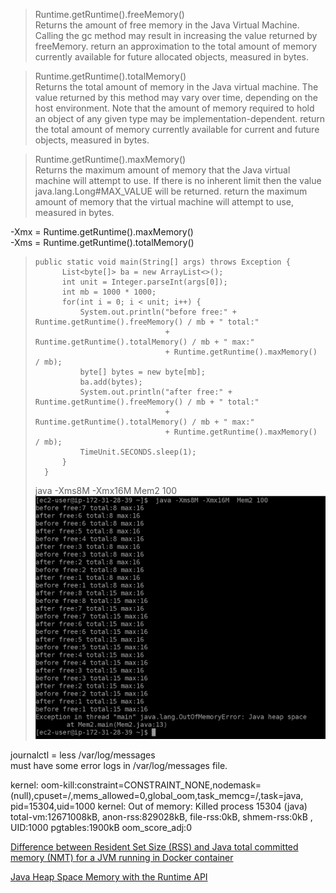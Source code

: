 > Runtime.getRuntime().freeMemory()  
Returns the amount of free memory in the Java Virtual Machine. Calling the gc method may result in increasing the value returned by freeMemory. return an approximation to the total amount of memory currently available for future allocated objects, measured in bytes.

> Runtime.getRuntime().totalMemory()  
Returns the total amount of memory in the Java virtual machine. The value returned by this method may vary over time, depending on the host environment. Note that the amount of memory required to hold an object of any given type may be implementation-dependent. return the total amount of memory currently available for current and future objects, measured in bytes.

> Runtime.getRuntime().maxMemory()  
Returns the maximum amount of memory that the Java virtual machine will attempt to use.  If there is no inherent limit then the value java.lang.Long#MAX_VALUE will be returned. return  the maximum amount of memory that the virtual machine will attempt to use, measured in bytes.

-Xmx = Runtime.getRuntime().maxMemory()  
-Xms = Runtime.getRuntime().totalMemory()



>```
>public static void main(String[] args) throws Exception {
>		List<byte[]> ba = new ArrayList<>();
>		int unit = Integer.parseInt(args[0]);
>		int mb = 1000 * 1000;
>		for(int i = 0; i < unit; i++) {
>			System.out.println("before free:" + Runtime.getRuntime().freeMemory() / mb + " total:"
>							   + Runtime.getRuntime().totalMemory() / mb + " max:"
>							   + Runtime.getRuntime().maxMemory() / mb);
>			byte[] bytes = new byte[mb];
>			ba.add(bytes);
>			System.out.println("after free:" + Runtime.getRuntime().freeMemory() / mb + " total:"
>							   + Runtime.getRuntime().totalMemory() / mb + " max:"
>							   + Runtime.getRuntime().maxMemory() / mb);
>			TimeUnit.SECONDS.sleep(1);
>		}
>	}
>```
> java -Xms8M -Xmx16M  Mem2 100
> ![](img/mem.png) 

journalctl = less /var/log/messages  
must have some error logs in /var/log/messages file.  

kernel: oom-kill:constraint=CONSTRAINT_NONE,nodemask=(null),cpuset=/,mems_allowed=0,global_oom,task_memcg=/,task=java,
pid=15304,uid=1000
kernel: Out of memory: Killed process 15304 (java) total-vm:12671008kB, anon-rss:829028kB, file-rss:0kB, shmem-rss:0kB
, UID:1000 pgtables:1900kB oom_score_adj:0

[Difference between Resident Set Size (RSS) and Java total committed memory (NMT) for a JVM running in Docker container](https://stackoverflow.com/questions/38597965/difference-between-resident-set-size-rss-and-java-total-committed-memory-nmt)

[Java Heap Space Memory with the Runtime API](https://www.baeldung.com/java-heap-memory-api)